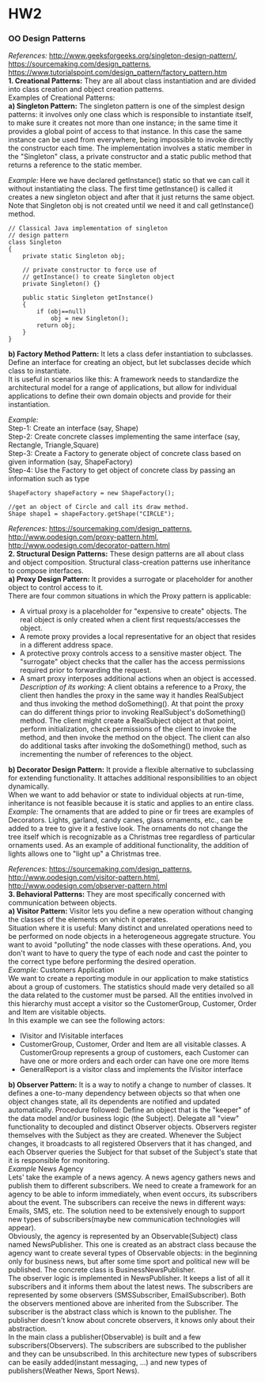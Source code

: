 # HW2

### OO Design Patterns      
*References:* http://www.geeksforgeeks.org/singleton-design-pattern/, https://sourcemaking.com/design_patterns, https://www.tutorialspoint.com/design_pattern/factory_pattern.htm      
**1. Creational Patterns:** They are all about class instantiation and are divided into class creation and object creation patterns.  
Examples of Creational Patterns:  
**a) Singleton Pattern:** The singleton pattern is one of the simplest design patterns: it involves only one class which is responsible to instantiate itself, to make sure it creates not more than one instance; in the same time it provides a global point of access to that instance. In this case the same instance can be used from everywhere, being impossible to invoke directly the constructor each time.     The implementation involves a static member in the "Singleton" class, a private constructor and a static public method that returns a reference to the static member.     

*Example:* Here we have declared getInstance() static so that we can call it without instantiating the class. The first time getInstance() is called it creates a new singleton object and after that it just returns the same object. Note that Singleton obj is not created until we need it and call getInstance() method.   
```
// Classical Java implementation of singleton       
// design pattern       
class Singleton
{
    private static Singleton obj;
 
    // private constructor to force use of
    // getInstance() to create Singleton object
    private Singleton() {}
 
    public static Singleton getInstance()
    {
        if (obj==null)
            obj = new Singleton();
        return obj;
    }
}
```
    
**b)  Factory Method Pattern:** It lets a class defer instantiation to subclasses. Define an interface for creating an object, but let subclasses decide which class to instantiate.    
It is useful in scenarios like this: A framework needs to standardize the architectural model for a range of applications, but allow for individual applications to define their own domain objects and provide for their instantiation.     
    
*Example:*      
Step-1: Create an interface (say, Shape)        
Step-2: Create concrete classes implementing the same interface (say, Rectangle, Triangle,Square)       
Step-3: Create a Factory to generate object of concrete class based on given information (say, ShapeFactory)        
Step-4: Use the Factory to get object of concrete class by passing an information such as type      
```
ShapeFactory shapeFactory = new ShapeFactory();

//get an object of Circle and call its draw method.
Shape shape1 = shapeFactory.getShape("CIRCLE");
```     
     
*References:* https://sourcemaking.com/design_patterns, http://www.oodesign.com/proxy-pattern.html, http://www.oodesign.com/decorator-pattern.html          
**2. Structural Design Patterns:** These design patterns are all about class and object composition. Structural class-creation patterns use inheritance to compose interfaces.    
**a) Proxy Design Pattern:** It provides a surrogate or placeholder for another object to control access to it.   
There are four common situations in which the Proxy pattern is applicable:    
* A virtual proxy is a placeholder for "expensive to create" objects. The real object is only created when a client first requests/accesses the object.   
* A remote proxy provides a local representative for an object that resides in a different address space.     
* A protective proxy controls access to a sensitive master object. The "surrogate" object checks that the caller has the access permissions required prior to forwarding the request.   
* A smart proxy interposes additional actions when an object is accessed.   
*Description of its working:* A client obtains a reference to a Proxy, the client then handles the proxy in the same way it handles RealSubject and thus invoking the method doSomething(). At that point the proxy can do different things prior to invoking RealSubject's doSomething() method. The client might create a RealSubject object at that point, perform initialization, check permissions of the client to invoke the method, and then invoke the method on the object. The client can also do additional tasks after invoking the doSomething() method, such as incrementing the number of references to the object.     
    
**b) Decorator Design Pattern:** It provide a flexible alternative to subclassing for extending functionality. It attaches additional responsibilities to an object dynamically.    
When we want to add behavior or state to individual objects at run-time, inheritance is not feasible because it is static and applies to an entire class.   
*Example:* The ornaments that are added to pine or fir trees are examples of Decorators. Lights, garland, candy canes, glass ornaments, etc., can be added to a tree to give it a festive look. The ornaments do not change the tree itself which is recognizable as a Christmas tree regardless of particular ornaments used. As an example of additional functionality, the addition of lights allows one to "light up" a Christmas tree.   
      
*References:* https://sourcemaking.com/design_patterns, http://www.oodesign.com/visitor-pattern.html, http://www.oodesign.com/observer-pattern.html                  
**3. Behavioral Patterns:** They are most specifically concerned with communication between objects.    
**a) Visitor Pattern:** Visitor lets you define a new operation without changing the classes of the elements on which it operates.    
Situation where it is useful: Many distinct and unrelated operations need to be performed on node objects in a heterogeneous aggregate structure. You want to avoid "polluting" the node classes with these operations. And, you don't want to have to query the type of each node and cast the pointer to the correct type before performing the desired operation.    
*Example:*  Customers Application       
We want to create a reporting module in our application to make statistics about a group of customers. The statistics should made very detailed so all the data related to the customer must be parsed. All the entities involved in this hierarchy must accept a visitor so the CustomerGroup, Customer, Order and Item are visitable objects.     
In this example we can see the following actors:
* IVisitor and IVisitable interfaces        
* CustomerGroup, Customer, Order and Item are all visitable classes. A CustomerGroup represents a group of customers, each Customer can have one or more orders and each order can have one ore more Items      
* GeneralReport is a visitor class and implements the IVisitor interface        
    
**b) Observer Pattern:** It is a way to notify a change to number of classes. It defines a one-to-many dependency between objects so that when one object changes state, all its dependents are notified and updated automatically. Procedure followed: Define an object that is the "keeper" of the data model and/or business logic (the Subject). Delegate all "view" functionality to decoupled and distinct Observer objects. Observers register themselves with the Subject as they are created. Whenever the Subject changes, it broadcasts to all registered Observers that it has changed, and each Observer queries the Subject for that subset of the Subject's state that it is responsible for monitoring.   
*Example* News Agency       
Lets' take the example of a news agency. A news agency gathers news and publish them to different subscribers. We need to create a framework for an agency to be able to inform immediately, when event occurs, its subscribers about the event. The subscribers can receive the news in different ways: Emails, SMS, etc. The solution need to be extensively enough to support new types of subscribers(maybe new communication technologies will appear).        
Obviously, the agency is represented by an Observable(Subject) class named NewsPublisher. This one is created as an abstract class because the agency want to create several types of Observable objects: in the beginning only for business news, but after some time sport and political new will be published. The concrete class is BusinessNewsPublisher.      
The observer logic is implemented in NewsPublisher. It keeps a list of all it subscribers and it informs them about the latest news. The subscribers are represented by some observers (SMSSubscriber, EmailSubscriber). Both the observers mentioned above are inherited from the Subscriber. The subscriber is the abstract class which is known to the publisher. The publisher doesn't know about concrete observers, it knows only about their abstraction.        
In the main class a publisher(Observable) is built and a few subscribers(Observers). The subscribers are subscribed to the publisher and they can be unsubscribed. In this architecture new types of subscribers can be easily added(instant messaging, ...) and new types of publishers(Weather News, Sport News).     

        
        
